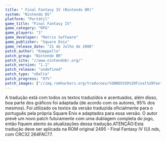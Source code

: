 ```yaml
---
title: " Final Fantasy IV (Nintendo BR)"
system: "Nintendo DS"
platform: "Portátil"
game_title: "Final Fantasy IV"
game_category: "RPG"
game_players: "1"
game_developer: "Matrix Software"
game_publisher: "Square Enix"
game_release_date: "21 de Julho de 2008"
patch_author: "Kamppello"
patch_group: "Nintendo BR"
patch_site: "//www.nintendobr.org/"
patch_version: "1.1"
patch_release: "undefined"
patch_type: "xDelta"
patch_progress: "97%"
patch_images: ["//img.romhackers.org/traducoes/%5BNDS%5D%20Final%20Fantasy%20IV%20-%20Nintendo%20BR%20-%201.PNG","//img.romhackers.org/traducoes/%5BNDS%5D%20Final%20Fantasy%20IV%20-%20Nintendo%20BR%20-%202.PNG","//img.romhackers.org/traducoes/%5BNDS%5D%20Final%20Fantasy%20IV%20-%20Nintendo%20BR%20-%203.PNG"]
---
```

A tradução está com todos os textos traduzidos e acentuados, além disso, boa parte dos gráficos foi adaptada (de acordo com os autores, 95% dos mesmos). Foi utilizado os textos da versão traduzida oficialmente para o português pela própria Square Enix e adaptados para essa versão. O autor prevê um novo patch futuramente com uma dublagem completa do jogo, então fiquem atento às atualizações dessa tradução.ATENÇÃO:Esta tradução deve ser aplicada na ROM original 2495 - Final Fantasy IV (U).nds, com CRC32 264FAC77.